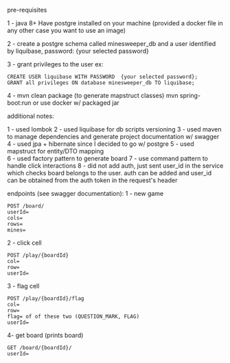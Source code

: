 pre-requisites

1 - java 8+ Have postgre installed on your machine (provided a docker file in any other case you want to use an image)

2 - create a postgre schema called minesweeper_db and a user identified by liquibase, password: {your selected password}

3 - grant privileges to the user ex:

	CREATE USER liquibase WITH PASSWORD  {your selected password};
	GRANT all privileges ON database minesweeper_db TO liquibase;
	
4 - mvn clean package (to generate mapstruct classes)
	mvn spring-boot:run or  use docker w/ packaged jar

additional notes:

1 - used lombok
2 - used liquibase for db scripts versioning
3 - used maven to manage dependencies and generate project documentation w/ swagger
4 - used jpa + hibernate since I decided to go w/ postgre
5 - used mapstruct for entity/DTO mapping	
6 - used factory pattern to generate board
7 - use command pattern to handle click interactions
8 - did not add auth, just sent user_id in the service which checks board belongs to the user. 
	auth can be added and user_id can be obtained from the auth token in the request's header


endpoints (see swagger documentation):
1 - new game

	POST /board/
	userId=
	cols=
	rows=
	mines=
	
2 - click cell
	
	POST /play/{boardId}	
	col=
	row=
	userId=
	
3 - flag cell
	
	POST /play/{boardId}/flag	
	col=
	row=
	flag= of of these two (QUESTION_MARK, FLAG)
	userId=

4- get board (prints board)
	
	GET /board/{boardId}/	
	userId=	
